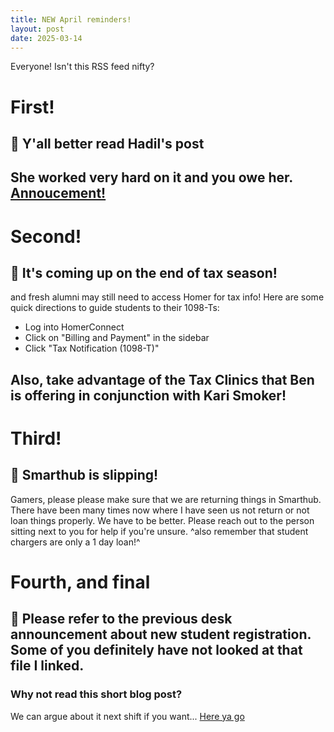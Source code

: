 ```yaml
---
title: NEW April reminders!
layout: post
date: 2025-03-14
---
```


Everyone! Isn't this RSS feed nifty?
# First!
## 🚜 Y'all better read Hadil's post
She worked very hard on it and you owe her. [Annoucement!](https://teams.microsoft.com/l/message/19:621d99492590415c9db1f5c8f4284832@thread.skype/1744145558844?tenantId=fa1ac8f6-5e54-4857-9f0b-4aa422c09689&groupId=32cbcebf-fc7b-4909-a75a-40b7122e30c9&parentMessageId=1744145558844&teamName=IT%20Service%20Desk&channelName=Desk%20Announcements&createdTime=1744145558844&ngc=true)
---
# Second!
## 🚗 It's coming up on the end of tax season!
and fresh alumni may still need to access Homer for tax info!
Here are some quick directions to guide students to their 1098-Ts:
- Log into HomerConnect
- Click on "Billing and Payment" in the sidebar
- Click "Tax Notification (1098-T)"

Also, take advantage of the Tax Clinics that Ben is offering in conjunction with Kari Smoker! 
---
# Third!
## 🚒 Smarthub is slipping! 
Gamers, please please make sure that we are returning things in Smarthub. There have been many times now where I have seen us not return or not loan things properly. We have to be better. Please reach out to the person sitting next to you for help if you're unsure.
^also remember that student chargers are only a 1 day loan!^

# Fourth, and final
## 🚕 Please refer to the previous desk announcement about new student registration. Some of you definitely have not looked at that file I linked. 

### Why not read this short blog post? 
We can argue about it next shift if you want...
[Here ya go](https://usher.dev/posts/2025-03-08-kill-your-feeds/)
